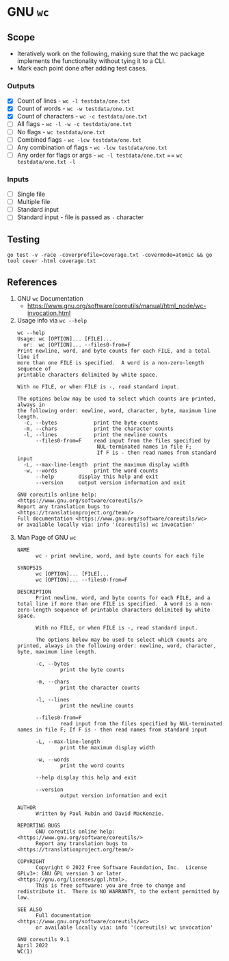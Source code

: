 # GNU `wc`

## Scope
- Iteratively work on the following, making sure that the wc package implements the functionality without tying it to a CLI.
- Mark each point done after adding test cases.

### Outputs
- [x] Count of lines - `wc -l testdata/one.txt`
- [x] Count of words - `wc -w testdata/one.txt`
- [x] Count of characters - `wc -c testdata/one.txt`
- [ ] All flags - `wc -l -w -c testdata/one.txt`
- [ ] No flags - `wc testdata/one.txt`
- [ ] Combined flags - `wc -lcw testdata/one.txt`
- [ ] Any combination of flags - `wc -lcw testdata/one.txt`
- [ ] Any order for flags or args - `wc -l testdata/one.txt` == `wc testdata/one.txt -l`

### Inputs
- [ ] Single file
- [ ] Multiple file
- [ ] Standard input
- [ ] Standard input - file is passed as `-` character

## Testing
```
go test -v -race -coverprofile=coverage.txt -covermode=atomic && go tool cover -html coverage.txt
```

## References
1. GNU `wc` Documentation
    - https://www.gnu.org/software/coreutils/manual/html_node/wc-invocation.html
2. Usage info via `wc --help`
    ```
    wc --help
    Usage: wc [OPTION]... [FILE]...
      or:  wc [OPTION]... --files0-from=F
    Print newline, word, and byte counts for each FILE, and a total line if
    more than one FILE is specified.  A word is a non-zero-length sequence of
    printable characters delimited by white space.

    With no FILE, or when FILE is -, read standard input.

    The options below may be used to select which counts are printed, always in
    the following order: newline, word, character, byte, maximum line length.
      -c, --bytes            print the byte counts
      -m, --chars            print the character counts
      -l, --lines            print the newline counts
          --files0-from=F    read input from the files specified by
                              NUL-terminated names in file F;
                              If F is - then read names from standard input
      -L, --max-line-length  print the maximum display width
      -w, --words            print the word counts
          --help        display this help and exit
          --version     output version information and exit

    GNU coreutils online help: <https://www.gnu.org/software/coreutils/>
    Report any translation bugs to <https://translationproject.org/team/>
    Full documentation <https://www.gnu.org/software/coreutils/wc>
    or available locally via: info '(coreutils) wc invocation'
    ```
3. Man Page of GNU `wc`
    ```
    NAME
          wc - print newline, word, and byte counts for each file

    SYNOPSIS
          wc [OPTION]... [FILE]...
          wc [OPTION]... --files0-from=F

    DESCRIPTION
          Print newline, word, and byte counts for each FILE, and a total line if more than one FILE is specified.  A word is a non-zero-length sequence of printable characters delimited by white space.

          With no FILE, or when FILE is -, read standard input.

          The options below may be used to select which counts are printed, always in the following order: newline, word, character, byte, maximum line length.

          -c, --bytes
                  print the byte counts

          -m, --chars
                  print the character counts

          -l, --lines
                  print the newline counts

          --files0-from=F
                  read input from the files specified by NUL-terminated names in file F; If F is - then read names from standard input

          -L, --max-line-length
                  print the maximum display width

          -w, --words
                  print the word counts

          --help display this help and exit

          --version
                  output version information and exit

    AUTHOR
          Written by Paul Rubin and David MacKenzie.

    REPORTING BUGS
          GNU coreutils online help: <https://www.gnu.org/software/coreutils/>
          Report any translation bugs to <https://translationproject.org/team/>

    COPYRIGHT
          Copyright © 2022 Free Software Foundation, Inc.  License GPLv3+: GNU GPL version 3 or later <https://gnu.org/licenses/gpl.html>.
          This is free software: you are free to change and redistribute it.  There is NO WARRANTY, to the extent permitted by law.

    SEE ALSO
          Full documentation <https://www.gnu.org/software/coreutils/wc>
          or available locally via: info '(coreutils) wc invocation'

    GNU coreutils 9.1                                                                                                        April 2022                                                                                                                   WC(1)
    ```
